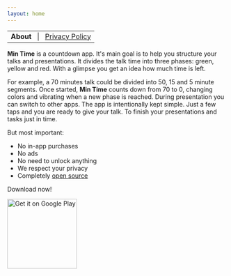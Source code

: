 ```yaml
---
layout: home
---
```


<table style="width: 100%; border: none">
<tr style="background-color: transparent;">
<td align="center" style="border: none">
<strong>About</strong>&nbsp;&nbsp;&nbsp;|&nbsp;&nbsp;&nbsp;<a href="privacy.html">Privacy Policy</a>
</td>
</tr>
</table>

<p><strong>Min Time</strong> is a countdown app. It's main goal is to help you structure your talks and presentations. It divides the talk time into three phases: green, yellow and red. With a glimpse you get an idea how much time is left.</p>
<p>For example, a 70 minutes talk could be divided into 50, 15 and 5 minute segments. Once started, <strong>Min Time</strong> counts down from 70 to 0, changing colors and vibrating when a new phase is reached. During presentation you can switch to other apps. The app is intentionally kept simple. Just a few taps and you are ready to give your talk. To finish your presentations and tasks just in time.
</p>
<p>But most important:</p>
<ul>
<li>No in-app purchases</li>
<li>No ads</li>
<li>No need to unlock anything</li>
<li>We respect your privacy</li>
<li>Completely <a href="https://github.com/tkuenneth/mintime">open source</a></li>
</ul>
<p>Download now!</p>
<a href='https://play.google.com/store/apps/details?id=com.thomaskuenneth.mintime&pcampaignid=pcampaignidMKT-Other-global-all-co-prtnr-py-PartBadge-Mar2515-1'><img alt='Get it on Google Play' width="160px" src='https://play.google.com/intl/en_us/badges/static/images/badges/en_badge_web_generic.png'></a>
